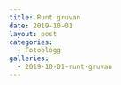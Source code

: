 ```yaml
---
title: Runt gruvan
date: 2019-10-01
layout: post
categories:
  - Fotoblogg
galleries:
  - 2019-10-01-runt-gruvan
---
```

